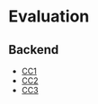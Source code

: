 
# Evaluation 

## Backend

- [CC1](backend/cc1-backend) 
- [CC2](backend/cc2-backend)
- [CC3](backend/cc3-backend)